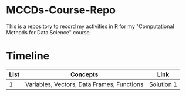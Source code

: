 # MCCDs-Course-Repo
This is a repository to record my activities in R for my "Computational Methods for Data Science" course.

# Timeline

|**List**|**Concepts**| **Link**|
|------|------------------------|---------------------|
|1| Variables, Vectors, Data Frames, Functions | [Solution 1](lista1.R)|
